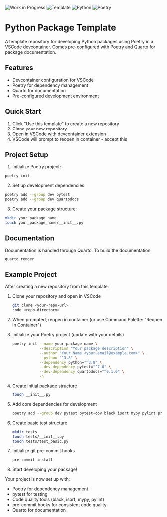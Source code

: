 ![Work in Progress](https://img.shields.io/badge/Status-WIP-yellow)
![Template](https://img.shields.io/badge/Template-blue)
![Python](https://img.shields.io/badge/Python-3.8%20%7C%203.9%20%7C%203.10%20%7C%203.11-blue)
![Poetry](https://img.shields.io/badge/Poetry-Package%20Manager-blue)

# Python Package Template

A template repository for developing Python packages using Poetry in a VSCode devcontainer. Comes pre-configured with Poetry and Quarto for package documentation.

## Features

- Devcontainer configuration for VSCode
- Poetry for dependency management
- Quarto for documentation
- Pre-configured development environment

## Quick Start

1. Click "Use this template" to create a new repository
2. Clone your new repository
3. Open in VSCode with devcontainer extension
4. VSCode will prompt to reopen in container - accept this

## Project Setup

1. Initialize Poetry project:
```bash
poetry init
```

2. Set up development dependencies:
```bash
poetry add --group dev pytest
poetry add --group dev quartodocs
```

3. Create your package structure:
```bash
mkdir your_package_name
touch your_package_name/__init__.py
```

## Documentation

Documentation is handled through Quarto. To build the documentation:

```bash
quarto render
```

## Example Project

After creating a new repository from this template:

1. Clone your repository and open in VSCode
   ```bash
   git clone <your-repo-url>
   code <repo-directory>
   ```

2. When prompted, reopen in container (or use Command Palette: "Reopen in Container")

3. Initialize your Poetry project (update with your details)
   ```bash
   poetry init --name your-package-name \
               --description "Your package description" \
               --author "Your Name <your.email@example.com>" \
               --python "^3.8" \
               --dependency python="^3.8" \
               --dev-dependency pytest="^7.0" \
               --dev-dependency quartodocs="^0.1.0" \
               -n
   ```

4. Create initial package structure
   ```bash
   touch __init__.py
   ```

5. Add core dependencies for development
   ```bash
   poetry add --group dev pytest pytest-cov black isort mypy pylint pre-commit
   ```

6. Create basic test structure
   ```bash
   mkdir tests
   touch tests/__init__.py
   touch tests/test_basic.py
   ```

7. Initialize git pre-commit hooks
   ```bash
   pre-commit install
   ```

8. Start developing your package!

Your project is now set up with:
- Poetry for dependency management
- pytest for testing
- Code quality tools (black, isort, mypy, pylint)
- pre-commit hooks for consistent code quality
- Quarto for documentation